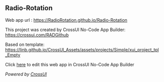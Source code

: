 ## Radio-Rotation
Web app url : https://RadioRotation.github.io/Radio-Rotation

This project was created by CrossUI No-Code App Builder: https://crossui.com/RADGithub

Based on template: https://linb.github.io/CrossUI_Assets/assets/projects/Simple/xui_project_tpl_Empty

Click [here](https://crossui.com/RADGithub/#!from=github&owner=RadioRotation&repo=Radio-Rotation) to edit this web app in CrossUI No-Code App Builder

<i>Powered by [CrossUI](https://crossui.com)</i>
